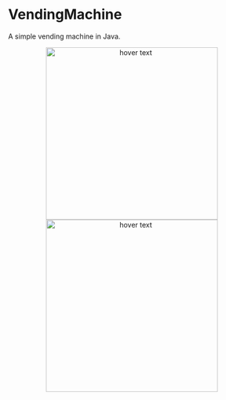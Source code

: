 # VendingMachine
A simple vending machine in Java.


<p align="center">
  <img src="https://i.imgur.com/BwTtcpX.pngh" width="350" title= "hover text">
  <img src="https://i.imgur.com/r944m2I.png" width="350" title="hover text">
  
</p>
